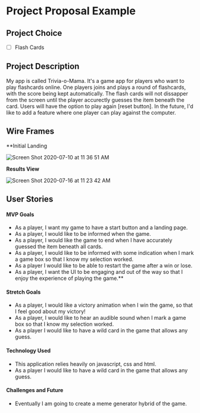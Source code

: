 # Project Proposal Example

## Project Choice

- [ ] Flash Cards

## Project Description

My app is called Trivia-o-Mama. It's a game app for players who want to play flashcards online. One players joins and plays a round of flashcards, with the score being kept automatically. The flash cards will not dissapper from the screen until the player accurectly guesses the item beneath the card. Users will have the option to play again [reset button]. In the future, I'd like to add a feature where one player can play against the computer.

## Wire Frames

\*\*Initial Landing

![Screen Shot 2020-07-10 at 11 36 51 AM](https://user-images.githubusercontent.com/64925416/87172528-613b7b00-c2a2-11ea-8dac-92236c163c69.png)

**Results View**

![Screen Shot 2020-07-16 at 11 23 42 AM](https://user-images.githubusercontent.com/64925416/87690010-e74e3a80-c756-11ea-8c14-ee209a647cdf.png)

## User Stories

#### MVP Goals

- As a player, I want my game to have a start button and a landing page.
- As a player, I would like to be informed when the game.
- As a player, I would like the game to end when I have accurately guessed the item beneath all cards.
- As a player, I would like to be informed with some indication when I mark a game box so that I know my selection worked.
- As a player I would like to be able to restart the game after a win or lose.
- As a player, I want the UI to be engaging and out of the way so that I enjoy the experience of playing the game.\*\*

#### Stretch Goals

- As a player, I would like a victory animation when I win the game, so that I feel good about my victory!
- As a player, I would like to hear an audible sound when I mark a game box so that I know my selection worked.
- As a player I would like to have a wild card in the game that allows any guess.

#### Technology Used

- This application relies heavily on javascript, css and html.
- As a player I would like to have a wild card in the game that allows any guess.

#### Challenges and Future

- Eventually I am going to create a meme generator hybrid of the game.

